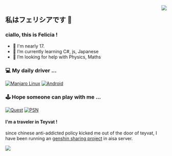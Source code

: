 <img align="right" src="https://github-readme-stats.vercel.app/api?username=wmyfelix&theme=dracula&count_private=true" />

## 私はフェリシアです 👋 
### ciallo, this is Felicia !
- 🔞 I'm nearly 17.
- 🌱 I’m currently learning C#, js, Japanese
- 🤔 I’m looking for help with Physics, Maths 

<!--
**wmyfelix/wmyfelix** is a ✨ _special_ ✨ repository because its `README.md` (this file) appears on your GitHub profile.

Here are some ideas to get you started:

- 🔭 I’m currently working on ...
- 🌱 I’m currently learning ...
- 👯 I’m looking to collaborate on ...
- 🤔 I’m looking for help with ...
- 💬 Ask me about ...
- 📫 How to reach me: ...
- 😄 Pronouns: ...
- ⚡ Fun fact: ...
-->
### 💻 My daily driver ...
<!--
[![Windows](https://img.shields.io/badge/Windows-00BBFF?style=flat-square&logo=Windows&logoColor=FFFFFF&labelColor=00BBFF)](https://www.microsoft.com/windows)
[![WSL](https://img.shields.io/badge/WSL-4F4F4F?style=flat-square&logo=debian&logoColor=FFFFFF&labelColor=D70A53)](https://wiki.debian.org/InstallingDebianOn/Microsoft/Windows/SubsystemForLinux)
-->

[![Manjaro Linux](https://img.shields.io/badge/Manjaro%20Linux-4F4F4F?style=flat-square&logo=manjaro)](https://manjaro.org/)
[![Android](https://img.shields.io/badge/Android-4F4F4F?style=flat-square&logo=android)](https://android.com/)

<!--

### 📱 Which are driven by ...

[![Ryzen 4650G](https://img.shields.io/badge/Ryzen%204650G-red?style=flat-square&logo=amd)](https://amd.com)
[![Xperia XZ3](https://img.shields.io/badge/Xperia%20XZ3-4F4F4F?style=flat-square&logo=sony)](https://sony.com)
[![Redmi K30 Pro Zoom](https://img.shields.io/badge/Redmi%20K30%20Pro%20Zoom-blueviolet?style=flat-square&logo=xiaomi)](https://xiaomi.com)
[![Quest 2](https://img.shields.io/badge/Quest%202-4F4F4F?style=flat-square&logo=oculus)](https://oculus.com)

-->
### 🕹️ Hope someone can play with me ...

[![Quest](https://img.shields.io/badge/Quest-4F4F4F?style=flat-square&logo=oculus)](https://oculus.com)
[![PSN](https://img.shields.io/badge/PSN-4F4F4F?style=flat-square&logo=playstation)](https://www.playstation.com)

#### I'm a traveler in Teyvat !

since chinese anti-addicted policy kicked me out of the door of teyvat, I have been running an [genshin sharing project](https://github.com/wmyfelix/genshin-sharing) in aisa server.

![](https://genshin-card.getloli.com/20/74571793.png)
